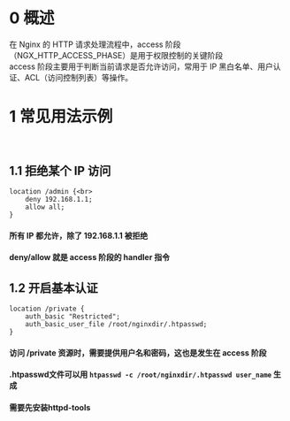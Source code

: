 # 0 概述 <br>
在 Nginx 的 HTTP 请求处理流程中，access 阶段（NGX_HTTP_ACCESS_PHASE）是用于权限控制的关键阶段<br>
access 阶段主要用于判断当前请求是否允许访问，常用于 IP 黑白名单、用户认证、ACL（访问控制列表）等操作。<br>


# 1 常见用法示例<br><br>
## 1.1 拒绝某个 IP 访问<br>
```
location /admin {<br>
    deny 192.168.1.1;
    allow all;
}
```
#### 所有 IP 都允许，除了 192.168.1.1 被拒绝<br>
#### deny/allow 就是 access 阶段的 handler 指令<br>

## 1.2 开启基本认证<br>
```
location /private {
    auth_basic "Restricted";
    auth_basic_user_file /root/nginxdir/.htpasswd;
}
```
#### 访问 /private 资源时，需要提供用户名和密码，这也是发生在 access 阶段<br>
#### .htpasswd文件可以用 ```htpasswd -c /root/nginxdir/.htpasswd user_name``` 生成
#### 需要先安装httpd-tools
